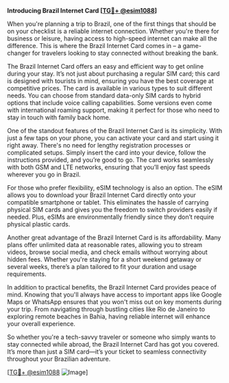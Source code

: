 **Introducing Brazil Internet Card [[TG💪+ @esim1088](https://t.me/s/esim1088)]**

When you're planning a trip to Brazil, one of the first things that should be on your checklist is a reliable internet connection. Whether you're there for business or leisure, having access to high-speed internet can make all the difference. This is where the Brazil Internet Card comes in – a game-changer for travelers looking to stay connected without breaking the bank.

The Brazil Internet Card offers an easy and efficient way to get online during your stay. It’s not just about purchasing a regular SIM card; this card is designed with tourists in mind, ensuring you have the best coverage at competitive prices. The card is available in various types to suit different needs. You can choose from standard data-only SIM cards to hybrid options that include voice calling capabilities. Some versions even come with international roaming support, making it perfect for those who need to stay in touch with family back home.

One of the standout features of the Brazil Internet Card is its simplicity. With just a few taps on your phone, you can activate your card and start using it right away. There's no need for lengthy registration processes or complicated setups. Simply insert the card into your device, follow the instructions provided, and you’re good to go. The card works seamlessly with both GSM and LTE networks, ensuring that you’ll enjoy fast speeds wherever you go in Brazil.

For those who prefer flexibility, eSIM technology is also an option. The eSIM allows you to download your Brazil Internet Card directly onto your compatible smartphone or tablet. This eliminates the hassle of carrying physical SIM cards and gives you the freedom to switch providers easily if needed. Plus, eSIMs are environmentally friendly since they don’t require physical plastic cards.

Another great advantage of the Brazil Internet Card is its affordability. Many plans offer unlimited data at reasonable rates, allowing you to stream videos, browse social media, and check emails without worrying about hidden fees. Whether you're staying for a short weekend getaway or several weeks, there’s a plan tailored to fit your duration and usage requirements.

In addition to practical benefits, the Brazil Internet Card provides peace of mind. Knowing that you'll always have access to important apps like Google Maps or WhatsApp ensures that you won't miss out on key moments during your trip. From navigating through bustling cities like Rio de Janeiro to exploring remote beaches in Bahia, having reliable internet will enhance your overall experience.

So whether you're a tech-savvy traveler or someone who simply wants to stay connected while abroad, the Brazil Internet Card has got you covered. It’s more than just a SIM card—it’s your ticket to seamless connectivity throughout your Brazilian adventure.

[[TG💪+ @esim1088](https://t.me/s/esim1088) ![Image](https://i.postimg.cc/Y0z9fWf4/image.png)]